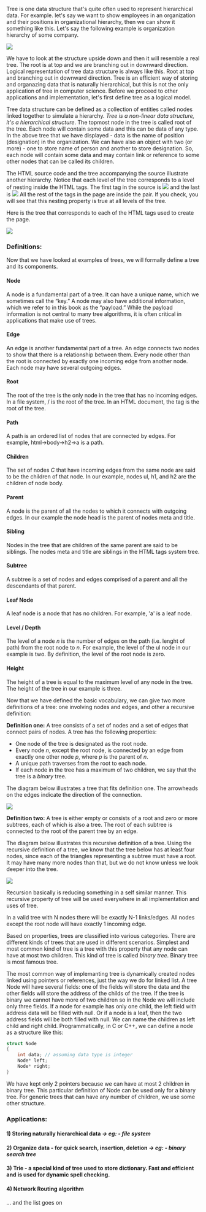 Tree is one data structure that's quite often used to represent hierarchical data. For example. let's say we want to show employees in an organization and their positions in organizational hierarchy, then we can show it something like this. Let's say the following example is organization hierarchy of some company.

![](https://i.ibb.co/8XBf95W/Line-Organizational-Structure-1.png)

We have to look at the structure upside down and then it will resemble a real tree. The root is at top and we are branching out in downward direction. Logical representation of tree data structure is always like this. Root at top and branching out in downward direction. Tree is an efficient way of storing and organazing data that is naturally hierarchical, but this is not the only application of tree in computer science. Before we proceed to other applications and implementation, let's first define tree as a logical model.

Tree data structure can be defined as a collection of entities called nodes linked together to simulate a hierarchy. *Tree is a non-linear data structure, it's a hierarchical structure*. The topmost node in the tree is called root of the tree. Each node will contain some data and this can be data of any type. In the above tree that we have displayed - data is the name of position (designation) in the organization. We can have also an object with two (or more) - one to store name of person and another to store designation. So, each node will contain some data and may contain link or reference to some other nodes that can be called its children.

The HTML source code and the tree accompanying the source illustrate another hierarchy. Notice that each level of the tree corresponds to a level of nesting inside the HTML tags. The first tag in the source is <img src="https://latex.codecogs.com/svg.latex?\Large&space;<html>"> and the last is <img src="https://latex.codecogs.com/svg.latex?\Large&space;</html>"> All the rest of the tags in the page are inside the pair. If you check, you will see that this nesting property is true at all levels of the tree.

Here is the tree that corresponds to each of the HTML tags used to create the page.

![](https://bradfieldcs.com/algos/trees/introduction/figures/htmltree.png)

### Definitions:

Now that we have looked at examples of trees, we will formally define a tree and its components.

#### Node

A node is a fundamental part of a tree. It can have a unique name, which we sometimes call the “key.” A node may also have additional information, which we refer to in this book as the “payload.” While the payload information is not central to many tree algorithms, it is often critical in applications that make use of trees.

#### Edge

An edge is another fundamental part of a tree. An edge connects two nodes to show that there is a relationship between them. Every node other than the root is connected by exactly one incoming edge from another node. Each node may have several outgoing edges.

#### Root

The root of the tree is the only node in the tree that has no incoming edges. In a file system, / is the root of the tree. In an HTML document, the <html> tag is the root of the tree.

#### Path

A path is an ordered list of nodes that are connected by edges. For example, html→body→h2→a is a path.

#### Children

The set of nodes *C* that have incoming edges from the same node are said to be the children of that node. In our example, nodes ul, h1, and h2 are the children of node body.

#### Parent

A node is the parent of all the nodes to which it connects with outgoing edges. In our example the node head is the parent of nodes meta and title.

#### Sibling

Nodes in the tree that are children of the same parent are said to be siblings. The nodes meta and title are siblings in the HTML tags system tree.

#### Subtree

A subtree is a set of nodes and edges comprised of a parent and all the descendants of that parent.

#### Leaf Node

A leaf node is a node that has no children. For example, 'a' is a leaf node.

#### Level / Depth

The level of a node *n* is the number of edges on the path (i.e. lenght of path) from the root node to *n*. For example, the level of the ul node in our example is two. By definition, the level of the root node is zero.

#### Height

The height of a tree is equal to the maximum level of any node in the tree. The height of the tree in our example is three.

Now that we have defined the basic vocabulary, we can give two more definitions of a tree: one involving nodes and edges, and other a recursive definition:

**Definition one:** A tree consists of a set of nodes and a set of edges that connect pairs of nodes. A tree has the following properties:
- One node of the tree is designated as the root node.
- Every node *n*, except the root node, is connected by an edge from exactly one other node *p*, where *p* is the parent of *n*.
- A unique path traverses from the root to each node.
- If each node in the tree has a maximum of two children, we say that the tree is a *binary* tree.

The diagram below illustrates a tree that fits definition one. The arrowheads on the edges indicate the direction of the connection.

![](https://bradfieldcs.com/algos/trees/introduction/figures/tree-definition.png)

**Definition two:** A tree is either empty or consists of a root and zero or more subtrees, each of which is also a tree. The root of each subtree is connected to the root of the parent tree by an edge.

The diagram below illustrates this recursive definition of a tree. Using the recursive definition of a tree, we know that the tree below has at least four nodes, since each of the triangles representing a subtree must have a root. It may have many more nodes than that, but we do not know unless we look deeper into the tree.

![](https://bradfieldcs.com/algos/trees/introduction/figures/tree-definition-recursive.png)

Recursion basically is reducing something in a self similar manner. This recursive property of tree will be used everywhere in all implementation and uses of tree.

In a valid tree with N nodes there will be exactly N-1 links/edges. All nodes except the root node will have exactly 1 incoming edge. 

Based on properties, trees are classified into various categories. There are different kinds of trees that are used in different scenarios. Simplest and most common kind of tree is a tree with this property that any node can have at most two children. This kind of tree is called *binary tree*. Binary tree is most famous tree. 

The most common way of implemanting tree is dynamically created nodes linked using pointers or references, just the way we do for linked list. A tree Node will have several fields: one of the fields will store the data and the other fields will store the address of the childs of the tree. If the tree is binary we cannot have more of two children so in the Node we will include only three fields. If a node for example has only one child, the left field with address data will be filled with null. Or if a node is a leaf, then the two address fields will be both filled with null. We can name the children as left child and right child. Programmatically, in C or C++, we can define a node as a structure like this:
```cpp
struct Node
{
    int data; // assuming data type is integer
    Node* left;
    Node* right;
}
```
We have kept only 2 pointers because we can have at most 2 children in binary tree. This particular definition of Node can be used only for a binary tree. For generic trees that can have any number of children, we use some other structure.

### Applications:

#### 1) Storing naturally hierarchical data *→ eg: - file system*
#### 2) Organize data - for quick search, insertion, deletion *→ eg: - binary search tree*
#### 3) Trie - a special kind of tree used to store dictionary. Fast and efficient and is used for dynamic spell checking.
#### 4) Network Routing algorithm
... and the list goes on
